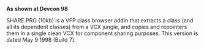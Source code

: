 **As shown at Devcon 98**

SHARE.PRG (10kb) is a VFP class browser addin that extracts a class (and all its dependent classes) from a VCX jungle, and copies and repointers them in a single clean VCX for component sharing purposes. This version is dated May 9 1998 (Build 7).